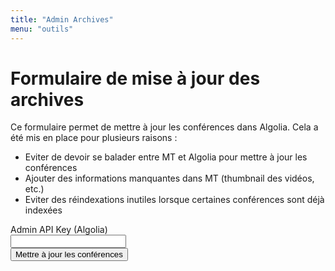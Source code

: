 ```yaml
---
title: "Admin Archives"
menu: "outils"
---
```


# Formulaire de mise à jour des archives

Ce formulaire permet de mettre à jour les conférences dans Algolia. Cela a été mis en place pour plusieurs raisons :

- Eviter de devoir se balader entre MT et Algolia pour mettre à jour les conférences
- Ajouter des informations manquantes dans MT (thumbnail des vidéos, etc.)
- Eviter des réindexations inutiles lorsque certaines conférences sont déjà indexées

<form id="admin-archives-form" disabled>
    <div class="form-field">
        <div class="form-field__label">
            <label for="admin_api_key">Admin API Key (Algolia)</label>
        </div>
        <div class="form-field__input">
            <input name="admin_api_key" id="admin_api_key" type="text" />
        </div>
    </div>
    <div class="actions">
        <button type="submit" class="btn js-submit-button">Mettre à jour les conférences</button>
    </div>
</form>

<script src="../../admin-archives.js"></script>
